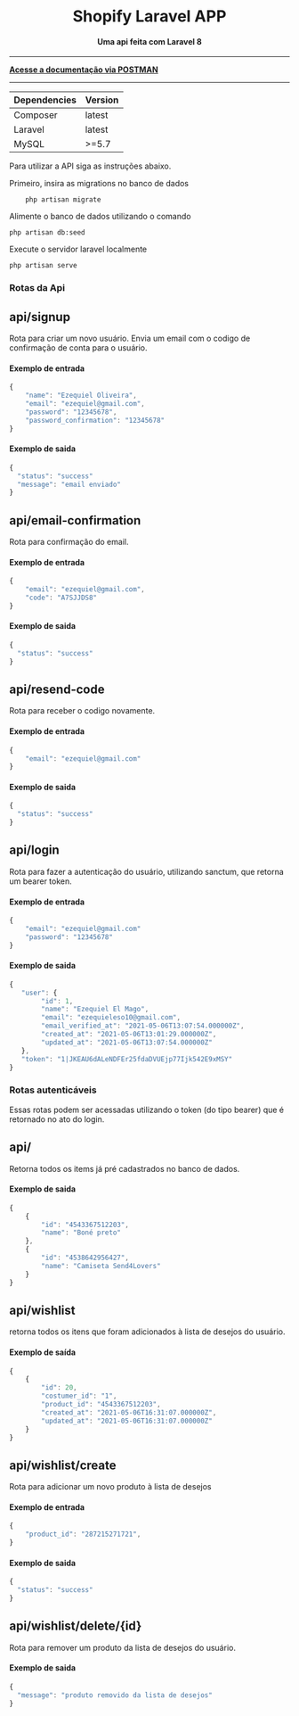<h1 align="center">
    Shopify Laravel APP
</h1>

<h4 align="center">
    Uma api feita com Laravel 8
</h4>

---
[**Acesse a documentação via POSTMAN**](https://documenter.getpostman.com/view/15603180/TzRPkA7z)

---

Dependencies | Version
--- | --- |
Composer  | latest | 
Laravel  | latest |
MySQL   |  >=5.7

Para utilizar a API siga as instruções abaixo.

Primeiro, insira as migrations no banco de dados

```apacheconf
    php artisan migrate
```

Alimente o banco de dados utilizando o comando

```apacheconf
php artisan db:seed
```

Execute o servidor laravel localmente

```apacheconf
php artisan serve
```


### Rotas da Api

## api/signup
Rota para criar um novo usuário. Envia um email com o codigo de confirmação de conta para o usuário. 
#### Exemplo de entrada #

```javascript
{
	"name": "Ezequiel Oliveira",
	"email": "ezequiel@gmail.com",
	"password": "12345678",
	"password_confirmation": "12345678"
}
```

#### Exemplo de saida #

```javascript
{
  "status": "success"
  "message": "email enviado"
}
```

## api/email-confirmation

Rota para confirmação do email.

#### Exemplo de entrada #

```javascript
{
	"email": "ezequiel@gmail.com",
	"code": "A7SJJDS8"
}
```

#### Exemplo de saida #

```javascript
{
  "status": "success"
}
```

## api/resend-code
Rota para receber o codigo novamente.
#### Exemplo de entrada #

```javascript
{
	"email": "ezequiel@gmail.com"
}
```

#### Exemplo de saida #

```javascript
{
  "status": "success"
}
```

## api/login
Rota para fazer a autenticação do usuário, utilizando sanctum, que retorna um bearer token.
#### Exemplo de entrada #

```javascript
{
	"email": "ezequiel@gmail.com"
	"password": "12345678"
}
```

#### Exemplo de saida #

```javascript
{
   "user": {
        "id": 1,
        "name": "Ezequiel El Mago",
        "email": "ezequieleso10@gmail.com",
        "email_verified_at": "2021-05-06T13:07:54.000000Z",
        "created_at": "2021-05-06T13:01:29.000000Z",
        "updated_at": "2021-05-06T13:07:54.000000Z"
   },
   "token": "1|JKEAU6dALeNDFEr25fdaDVUEjp77Ijk542E9xMSY"
}
```


### Rotas autenticáveis

Essas rotas podem ser acessadas utilizando o token (do tipo bearer) que é retornado no ato do login.

## api/
Retorna todos os items já pré cadastrados no banco de dados.
#### Exemplo de saida #

```javascript
{
    {
        "id": "4543367512203",
        "name": "Boné preto"
    },
    {
        "id": "4538642956427",
        "name": "Camiseta Send4Lovers"
    }
}
```

## api/wishlist
retorna todos os itens que foram adicionados à lista de desejos do usuário.

#### Exemplo de saída #

```javascript
{
    {
        "id": 20,
        "costumer_id": "1",
        "product_id": "4543367512203",
        "created_at": "2021-05-06T16:31:07.000000Z",
        "updated_at": "2021-05-06T16:31:07.000000Z"
    }
}
```

## api/wishlist/create
Rota para adicionar um novo produto à lista de desejos
#### Exemplo de entrada #

```javascript
{
	"product_id": "287215271721",
}
```

#### Exemplo de saida #

```javascript
{
  "status": "success"
}
```

## api/wishlist/delete/{id}
Rota para remover um produto da lista de desejos do usuário.
#### Exemplo de saida #

```javascript
{
  "message": "produto removido da lista de desejos"
}
```


